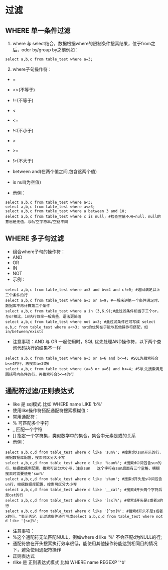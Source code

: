 # 过滤

## WHERE 单一条件过滤
1. where 与 select结合，数据根据where的限制条件搜索结果，位于from之后，oder by/group by之前例如：
```
select a,b,c from table_test where a=3;
```
2. where子句操作符：
- =
-  <>(不等于)
- !=(不等于)
- <
- <=
- !<(不小于)
- \>
- \>=
- !>(不大于)
- between and(在两个值之间,包含这两个值)
- is null(为空值)

- 示例：
```
select a,b,c from table_test where a<3; 
select a,b,c from table_test where a<>3;
select a,b,c from table_test where a between 3 and 10;
select a,b,c from table_test where c is null; #检查空值不用=null，null的意思是无值，与0/空字符串/空格不同
```
## WHERE 多子句过滤
- 组合where子句的操作符：
- AND
- OR
- IN
- NOT
- 示例：
```
select a,b,c from table_test where a=3 and b<=4 and c!=0; #返回满足以上三个条件的行
select a,b,c from table_test where a=3 or a=9; #一般来讲第一个条件满足时，数据库不再计算第二个条件
select a,b,c from table_test where a in (3,6,9);#此过滤条件相当于三个or，与or相比，in执行效率一般高些，语法更简洁
select a,b,c from table_test where not a=3; #此过滤条件还可写成 select a,b,c from table_test where a<>3; not的优势在于能与其他操作符搭配，如in/between/exists
```
- 注意事项：AND 与 OR 一起使用时，SQL 优先处理AND操作符，以下两个查询代码执行的结果不一样

```
select a,b,c from table_test where a=3 or a=6 and b<=4; #SQL先搜索符合b<=4的行，再搜索a=3或6
select a,b,c from table_test where (a=3 or a=6) and b<=4; #SQL先搜索满足圆括号内条件的行，再搜索符合b<=4的行
```

## 通配符过滤/正则表达式
- like 是 sql模式 比如  WHERE name LIKE 'b%'
- 使用like操作符搭配通配符搜索模糊值：
- 常用通配符：
- %  可匹配多个字符
- _ 匹配一个字符
- [] 指定一个字符集，类似数学中的集合，集合中元素是或的关系
- 示例：
```
select a,b,c,d from table_test where d like 'sun%'; #搜索d以sun开头的行，根据数据库配置，搜索可区分大小写
select a,b,c,d from table_test where d like '%sun%'; #搜索d中间包含sun的行，根据数据库配置，搜索可区分大小写，注意sun   这个字符在sun后面有三个空格，模糊搜索时需要使用'sun%'
select a,b,c,d from table_test where d like 's%un'; #搜索d开头是s中间包含un行，根据数据库配置，搜索可区分大小写
select a,b,c,d from table_test where d like '__cat'; #搜索d开头两个字符后是cat的行
select a,b,c,d from table_test where d like '[sx]%'; #搜索d开头是s或者x的行
select a,b,c,d from table_test where d like '[^sx]%'; #搜索d开头不是s或者x的行，^表示否定，此过滤条件还可写成select a,b,c,d from table_test where not d like '[sx]%';
```
- 注意事项：
- %这个通配符无法匹配NULL，例如where d like '%' 不会匹配d为NULL的行;
- 通配符放在开头搜索执行效率很低，能使用其他操作符能达到相同目的情况下，避免使用通配符操作
- 正则表达式
- rlike 是 正则表达式模式  比如 WHERE name REGEXP '^b'